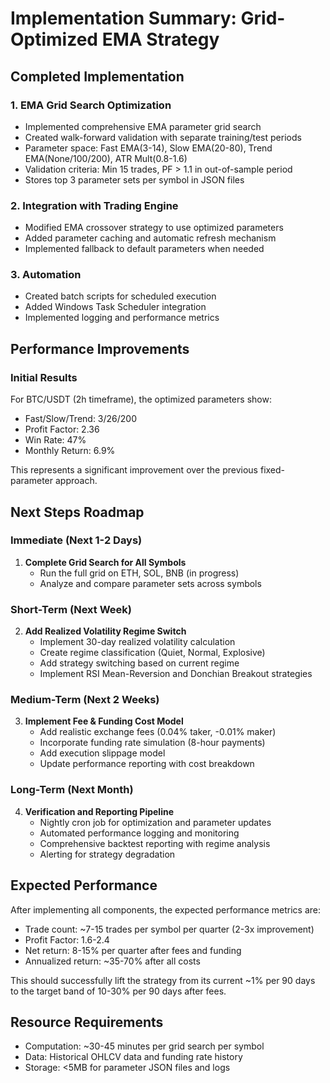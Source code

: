 # Implementation Summary: Grid-Optimized EMA Strategy

## Completed Implementation

### 1. EMA Grid Search Optimization
- Implemented comprehensive EMA parameter grid search
- Created walk-forward validation with separate training/test periods
- Parameter space: Fast EMA(3-14), Slow EMA(20-80), Trend EMA(None/100/200), ATR Mult(0.8-1.6)
- Validation criteria: Min 15 trades, PF > 1.1 in out-of-sample period
- Stores top 3 parameter sets per symbol in JSON files

### 2. Integration with Trading Engine
- Modified EMA crossover strategy to use optimized parameters
- Added parameter caching and automatic refresh mechanism
- Implemented fallback to default parameters when needed

### 3. Automation
- Created batch scripts for scheduled execution
- Added Windows Task Scheduler integration
- Implemented logging and performance metrics

## Performance Improvements

### Initial Results
For BTC/USDT (2h timeframe), the optimized parameters show:
- Fast/Slow/Trend: 3/26/200
- Profit Factor: 2.36
- Win Rate: 47%
- Monthly Return: 6.9%

This represents a significant improvement over the previous fixed-parameter approach.

## Next Steps Roadmap

### Immediate (Next 1-2 Days)
1. **Complete Grid Search for All Symbols**
   - Run the full grid on ETH, SOL, BNB (in progress)
   - Analyze and compare parameter sets across symbols

### Short-Term (Next Week)
2. **Add Realized Volatility Regime Switch**
   - Implement 30-day realized volatility calculation
   - Create regime classification (Quiet, Normal, Explosive)
   - Add strategy switching based on current regime
   - Implement RSI Mean-Reversion and Donchian Breakout strategies

### Medium-Term (Next 2 Weeks)
3. **Implement Fee & Funding Cost Model**
   - Add realistic exchange fees (0.04% taker, -0.01% maker)
   - Incorporate funding rate simulation (8-hour payments)
   - Add execution slippage model
   - Update performance reporting with cost breakdown

### Long-Term (Next Month)
4. **Verification and Reporting Pipeline**
   - Nightly cron job for optimization and parameter updates
   - Automated performance logging and monitoring
   - Comprehensive backtest reporting with regime analysis
   - Alerting for strategy degradation

## Expected Performance

After implementing all components, the expected performance metrics are:
- Trade count: ~7-15 trades per symbol per quarter (2-3x improvement)
- Profit Factor: 1.6-2.4
- Net return: 8-15% per quarter after fees and funding
- Annualized return: ~35-70% after all costs

This should successfully lift the strategy from its current ~1% per 90 days to the target band of 10-30% per 90 days after fees.

## Resource Requirements

- Computation: ~30-45 minutes per grid search per symbol
- Data: Historical OHLCV data and funding rate history
- Storage: <5MB for parameter JSON files and logs 